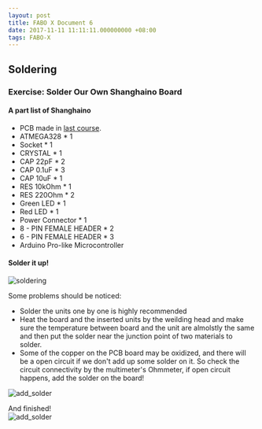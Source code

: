 ```yaml
---
layout: post  
title: FABO X Document 6
date: 2017-11-11 11:11:11.000000000 +08:00  
tags: FABO-X  
---
```


## Soldering
### Exercise: Solder Our Own Shanghaino Board
#### A part list of Shanghaino
+ PCB made in [last course](https://khaoszen.github.io/2017/11/Fablab_X_Document_-5/).  
+ ATMEGA328 * 1
+ Socket * 1
+ CRYSTAL * 1
+ CAP 22pF * 2
+ CAP 0.1uF * 3
+ CAP 10uF * 1
+ RES 10kOhm * 1
+ RES 220Ohm * 2
+ Green LED * 1
+ Red LED * 1
+ Power Connector * 1
+ 8 - PIN FEMALE HEADER * 2
+ 6 - PIN FEMALE HEADER * 3
+ Arduino Pro-like Microcontroller

#### Solder it up!
![soldering](http://oxygvbxux.bkt.clouddn.com/soldering.jpeg)  

Some problems should be noticed:  
+ Solder the units one by one is highly recommended
+ Heat the board and the inserted units by the weilding head and make sure the temperature between board and the unit are almolstly the same and then put the solder near the junction point of two materials to solder.
+ Some of the copper on the PCB board may be oxidized, and there will be a open circuit if we don't add up some solder on it. So check the circuit connectivity by the multimeter's Ohmmeter, if open circuit happens, add the solder on the board!  

![add_solder](http://oxygvbxux.bkt.clouddn.com/add_solder.jpeg)

And finished!  
![add_solder](http://oxygvbxux.bkt.clouddn.com/fin_solder.jpeg)
 
 	